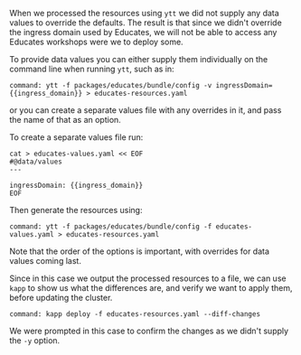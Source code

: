 When we processed the resources using ``ytt`` we did not supply any data
values to override the defaults. The result is that since we didn't override
the ingress domain used by Educates, we will not be able to access any
Educates workshops were we to deploy some.

To provide data values you can either supply them individually on the command
line when running ``ytt``, such as in:

```terminal:execute
command: ytt -f packages/educates/bundle/config -v ingressDomain={{ingress_domain}} > educates-resources.yaml
```

or you can create a separate values file with any overrides in it, and pass
the name of that as an option.

To create a separate values file run:

```execute
cat > educates-values.yaml << EOF
#@data/values
---

ingressDomain: {{ingress_domain}}
EOF
```

Then generate the resources using:

```terminal:execute
command: ytt -f packages/educates/bundle/config -f educates-values.yaml > educates-resources.yaml
```

Note that the order of the options is important, with overrides for data
values coming last.

Since in this case we output the processed resources to a file, we can use
``kapp`` to show us what the differences are, and verify we want to apply
them, before updating the cluster.

```terminal:execute
command: kapp deploy -f educates-resources.yaml --diff-changes
```

We were prompted in this case to confirm the changes as we didn't supply the
``-y`` option.
